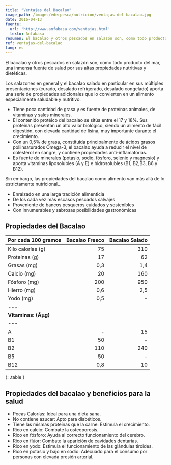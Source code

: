 ```yaml
---
title: "Ventajas del Bacalao"
image_path: /images/ederpesca/nutricion/ventajas-del-bacalao.jpg
date: 2016-04-13
fuente:
  url: 'http://www.anfabasa.com/ventajas.html'
  texto: Anfabasa
resumen: El bacalao y otros pescados en salazón son, como todo producto del mar, una inmensa fuente de salud por sus altas propiedades nutritivas y dietéticas
ref: ventajas-del-bacalao
lang: es
---
```


El bacalao y otros pescados en salazón son, como todo producto del mar, una inmensa fuente de salud por sus altas propiedades nutritivas y dietéticas.

Los salazones en general y el bacalao salado en particular en sus múltiples presentaciones (curado, desalado refrigerado, desalado congelado) aporta una serie de propiedades adicionales que lo convierten en un alimento especialmente saludable y nutritivo:

- Tiene poca cantidad de grasa y es fuente de proteínas animales, de vitaminas y sales minerales.
- El contenido protéico del bacalao se sitúa entre el 17 y 18%. Sus proteínas presentan un alto valor biológico, siendo un alimento de fácil digestión, con elevada cantidad de lisina, muy importante durante el crecimiento.
- Con un 0,5% de grasa, constituida principalmente de ácidos grasos poliinsaturados Omega-3, el bacalao ayuda a reducir el nivel de colesterol en sangre, y contiene propiedades anti-inflamatorias.
- Es fuente de minerales (potasio, sodio, fósforo, selenio y magnesio) y aporta vitaminas liposolubles (A y E) e hidrosolubles (B1, B2,B3, B6 y B12).

Sin embargo, las propiedades del bacalao como alimento van más allá de lo estrictamente nutricional&hellip;

- Enraizado en una larga tradición alimenticia
- De los cada vez más escasos pescados salvajes
- Proveniente de bancos pesqueros cuidados y sostenibles
- Con innumerables y sabrosas posibilidades gastronómicas

## Propiedades del Bacalao


| Por cada 100 gramos | Bacalao Fresco | Bacalao Salado |
| ------------------- | -------------: | -------------: |
| Kilo calorías (g) 	| 75             | 310            |
| Proteinas (g) 	    | 17             | 62             |
| Grasas (mg) 	      | 0,3            | 1,4            |
| Calcio (mg) 	      | 20             | 160            |
| Fósforo (mg) 	      | 200            | 950            |
| Hierro (mg) 	      | 0,6            | 2,5            |
| Yodo (mg) 	        | 0,5            | -              |
|---
| **Vitaminas: (Âµg)**                                  |
|---
| A 	                | -              | 15             |
| B1 	                | 50             | -              |
| B2 	                | 110            | 240            |
| B5 	                | 50             | -              |
| B12 	              | 0,8            | 10             |
{: .table }

## Propiedades del bacalao y beneficios para la salud

- Pocas Calorías: Ideal para una dieta sana.
- No contiene azucar: Apto para diabéticos.
- Tiene las mismas proteínas que la carne: Estimula el crecimiento.
- Rico en calcio: Combate la osteoporosis.
- Rico en fósforo: Ayuda al correcto funcionamiento del cerebro.
- Rico en flúor: Combate la aparición de cavidades dentarias.
- Rico en yodo: Estimula el funcionamiento de las glándulas tiroides.
- Rico en potasio y bajo en sodio: Adecuado para el consumo por personas con elevada presión arterial.
